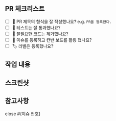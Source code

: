 ## PR 체크리스트

- [ ] 🔀 PR 제목의 형식을 잘 작성했나요? e.g. `PR을 등록한다.`
- [ ] 💯 테스트는 잘 통과했나요?
- [ ] 🧹 불필요한 코드는 제거했나요?
- [ ] 💭 이슈를 등록하고 칸반 보드를 활용 했나요?
- [ ] 🏷️ 라벨은 등록했나요?

## 작업 내용

## 스크린샷

## 참고사항

close #{이슈 번호}
